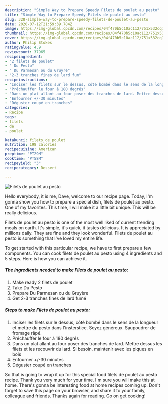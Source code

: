 ```yaml
---
description: "Simple Way to Prepare Speedy Filets de poulet au pesto"
title: "Simple Way to Prepare Speedy Filets de poulet au pesto"
slug: 328-simple-way-to-prepare-speedy-filets-de-poulet-au-pesto
date: 2020-07-12T21:59:39.784Z
image: https://img-global.cpcdn.com/recipes/04f470b5c10ac112/751x532cq70/filets-de-poulet-au-pesto-photo-principale-de-la-recette.jpg
thumbnail: https://img-global.cpcdn.com/recipes/04f470b5c10ac112/751x532cq70/filets-de-poulet-au-pesto-photo-principale-de-la-recette.jpg
cover: https://img-global.cpcdn.com/recipes/04f470b5c10ac112/751x532cq70/filets-de-poulet-au-pesto-photo-principale-de-la-recette.jpg
author: Philip Stokes
ratingvalue: 4.9
reviewcount: 37965
recipeingredient:
- "2 filets de poulet"
- " Du Pesto"
- " Du Parmesan ou du Gruyre"
- "2-3 tranches fines de lard fum"
recipeinstructions:
- "Inciser les filets sur le dessus, côté bombé dans le sens de la longueur et mettre du pesto dans l&#39;insterstice. Soyez généreux. Saupoudrer de fromage râpé."
- "Préchauffer le four à 180 degrés"
- "Dans un plat allant au four poser des tranches de lard. Mettre dessus les filets et les recouvrir du lard. Si besoin, maintenir avec les piques en bois"
- "Enfourner +/-30 minutes"
- "Déguster coupé en tranches"
categories:
- Recipe
tags:
- filets
- de
- poulet

katakunci: filets de poulet 
nutrition: 198 calories
recipecuisine: American
preptime: "PT29M"
cooktime: "PT58M"
recipeyield: "3"
recipecategory: Dessert

---
```



![Filets de poulet au pesto](https://img-global.cpcdn.com/recipes/04f470b5c10ac112/751x532cq70/filets-de-poulet-au-pesto-photo-principale-de-la-recette.jpg)

Hello everybody, it is me, Dave, welcome to our recipe page. Today, I'm gonna show you how to prepare a special dish, filets de poulet au pesto. One of my favorites. This time, I will make it a little bit unique. This will be really delicious.

Filets de poulet au pesto is one of the most well liked of current trending meals on earth. It's simple, it's quick, it tastes delicious. It is appreciated by millions daily. They are fine and they look wonderful. Filets de poulet au pesto is something that I've loved my entire life.




To get started with this particular recipe, we have to first prepare a few components. You can cook filets de poulet au pesto using 4 ingredients and 5 steps. Here is how you can achieve it.

<!--inarticleads1-->

##### The ingredients needed to make Filets de poulet au pesto:

1. Make ready 2 filets de poulet
1. Take  Du Pesto
1. Prepare  Du Parmesan ou du Gruyère
1. Get 2-3 tranches fines de lard fumé




<!--inarticleads2-->

##### Steps to make Filets de poulet au pesto:

1. Inciser les filets sur le dessus, côté bombé dans le sens de la longueur et mettre du pesto dans l&#39;insterstice. Soyez généreux. Saupoudrer de fromage râpé.
1. Préchauffer le four à 180 degrés
1. Dans un plat allant au four poser des tranches de lard. Mettre dessus les filets et les recouvrir du lard. Si besoin, maintenir avec les piques en bois
1. Enfourner +/-30 minutes
1. Déguster coupé en tranches




So that is going to wrap it up for this special food filets de poulet au pesto recipe. Thank you very much for your time. I'm sure you will make this at home. There's gonna be interesting food at home recipes coming up. Don't forget to save this page on your browser, and share it to your family, colleague and friends. Thanks again for reading. Go on get cooking!
